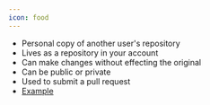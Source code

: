```yaml
---
icon: food
---
```


* Personal copy of another user's repository
* Lives as a repository in your account
* Can make changes without effecting the original
* Can be public or private
* Used to submit a pull request
* [Example](https://github.com/github/hubot/network)